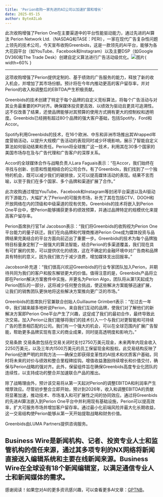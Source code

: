 ```yaml
---
title: 'Perion收购一家先进的AI公司以加速扩展和增长'
date: 2025-05-15
author: ByteAILab
---
```


此次收购增强了Perion One在主要渠道中的平台性能驱动能力，通过先进的AI算法
Perion Network Ltd.（NASDAQ和TASE：PERI），一家在现代广告复杂性问题上领先的技术公司，今天宣布收购Greenbids，这是一款领先的AI平台，能够为各大花园平台（如YouTube、Facebook和Instagram）以及主要DSP（如Google DV360和The Trade Desk）创建自定义算法进行广告活动级优化。![图片](https://ai-techpark.com/wp-content/uploads/Perion-Network.jpg){ width=60% }

---
这项收购增强了Perion提供定制的、基于绩效的广告服务的能力，释放了新的收入机会，并增加了其市场份额。预计将在今年内推动更高的客户留存率，并对Perion的收入和调整后的EBITDA产生积极贡献。

Greenbids的技术创建了特定于每个品牌的自定义竞标算法，将每个广告活动与对其业务最重要的KPI对齐。确保媒体投资更高效、以绩效为驱动且更具可追溯性。这不仅改善了结果，还使品牌能够对其预算的使用方式拥有更大的控制权和透明度。Greenbids已经拥有超过80个品牌的强大客户基础，包括Spotify、Ford和Accor。

Spotify利用Greenbids的技术，在16个欧洲、中东和非洲市场推出其Wrapped年度营销活动，以提升大规模广告活动的表现同时减少环境影响，展示了智能自定义算法如何驱动结果和责任。Perion将全球推广这一技术，利用其在30多个国家的美国市场存在及与广告代理和广告客户的深厚关系。

Accor的全球媒体合作与战略负责人Lara Faguais表示：“在Accor，我们始终在寻找与创新、创意和性能相结合的公司合作。有了Greenbids，我们找到了一个独特的机会，既可以减少我们的碳排放，又可以提高媒体活动的表现。结果不言而喻，以至于我们在多个国家、多个品牌和渠道扩展了合作。”

此次收购通过增加YouTube、Facebook和Instagram等封闭平台渠道以及AI驱动的下游能力，大幅扩大了Perion的可服务市场，补充了其在包括CTV、DOOH和开放网络在内的顶级和中级渠道的现有优势。Greenbids的技术将嵌入到Perion One平台中，使Perion能够捕获更多的绩效预算，并通过品牌特定的规模优化来提高客户留存率。

Perion首席执行官Tal Jacobson表示：“我们将Greenbids的收购视为Perion One平台能力的量子跃迁。我们在向品牌和代理商推进Perion One成为媒体投资与品牌结果完美结合的平台方面向前迈出了重要一步。Greenbids的技术为每个品牌独特目标量身定制了一层强大的算法智能，结合Perion的多渠道覆盖，我们现在具有可扩展的优势，可以提供优化的绩效，这在不确定的金融环境中对广告商和品牌具有特别的意义，因为我们致力于减少浪费，增加媒体支出回报率。”

Jacobson补充道：“我们很高兴欢迎Greenbids的行业专家团队加入Perion，并期待共同为我们的客户和股东解锁更大的价值。值得注意的是，Greenbids产品将立即在Perion解决方案套件中实施，并更名为Perion Algo，团队将从第1天起成为Perion团队的一部分，这将减少任何整合挑战，使这些解决方案能够迅速扩展，让我们的销售团队更快地将这些解决方案推向更广泛的市场。”

Greenbids的首席执行官兼联合创始人Guillaume Grimbert表示：“在过去一年中，我们越来越多地听说Perion，来自我们互动的品牌，使我们对了解他们的新解决方案即Perion One平台产生了兴趣，这促成了我们的最初合作，最终导致此次交易。加入Perion让我们能够将我们的技术引入一个与我们对更智能和可持续广告的愿景相匹配的公司。我们有一个强大的机会，可以在全球范围内扩展广告智能，帮助更多品牌实现有意义的商业成果，同时提高透明度和影响力。”

交易条款
交易条款包括在交易关闭时支付2750万美元现金，未来两年内现金收入2250万美元，以及三年内1500万美元的员工保留现金和股权。此交易结构反映了Perion纪律严明的并购方法——确保立即获得变革性的AI技术和优质客户基础，同时将未来的对价与绩效和整合里程碑挂钩。增值收益激励持续增长和价值交付，确保与Perion战略的强对齐。此外，保留组件旨在确保Greenbids高度专业化团队的连续性，以支持成功的整合并加速联合产品的推出。

除了战略理由外，预计该交易将从第一天起对Perion的调整EBITDA和利润率产生增厚效应。尽管初步整合立即开始，预计到2026年，收入和调整EBITDA的贡献将显著加速，推动技术、市场准入和可扩展性之间的协同效应。通过将Greenbids的先进AI算法嵌入到Perion One平台中并利用现有基础设施，Perion可以提高效率，扩大可服务市场并增加客户留存率。通过最小化前端风险并最大化长期收益，这一交易结构使Perion能够从第一天开始提取战略和财务价值。

Greenbids由LUMA Partners提供咨询服务。

Business Wire是新闻机构、记者、投资专业人士和监管机构的信任来源，通过其多项专利的NX网络将新闻直接送入编辑系统和主要在线新闻来源。Business Wire在全球设有18个新闻编辑室，以满足通信专业人士和新闻媒体的需求。
---
感谢阅读！如果您对AI的更多资讯感兴趣，可以查看更多AI文章：[GPTNB](https://gptnb.com)。